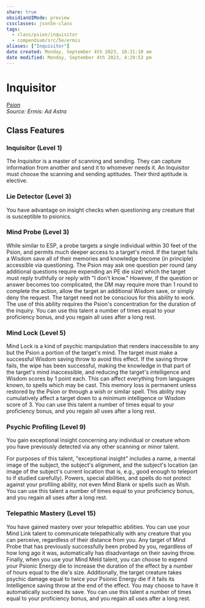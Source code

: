 ```yaml
---
share: true
obsidianUIMode: preview
cssclasses: json5e-class
tags:
  - class/psion/inquisitor
  - compendium/src/5e/ermis
aliases: ["Inquisitor"]
date created: Monday, September 4th 2023, 10:31:10 am
date modified: Monday, September 4th 2023, 4:29:53 pm
---
```

# Inquisitor

*[Psion](psion-ermis.md#)*  
*Source: Ermis: Ad Astra*  

## Class Features

### Inquisitor (Level 1)

The Inquisitor is a master of scanning and sending. They can capture information from another and send it to whomever needs it. An Inquisitor must choose the scanning and sending aptitudes. Their third aptitude is elective.

### Lie Detector (Level 3)

You have advantage on insight checks when questioning any creature that is susceptible to psionics.

### Mind Probe (Level 3)

While similar to ESP, a probe targets a single individual within 30 feet of the Psion, and permits much deeper access to a target's mind. If the target fails a Wisdom save all of their memories and knowledge become (in principle) accessible via questioning. The Psion may ask one question per round (any additional questions require expending an PE die size) which the target must reply truthfully or reply with "I don't know." However, if the question or answer becomes too complicated, the DM may require more than 1 round to complete the action, allow the target an additional Wisdom save, or simply deny the request. The target need not be conscious for this ability to work. The use of this ability requires the Psion's concentration for the duration of the inquiry. You can use this talent a number of times equal to your proficiency bonus, and you regain all uses after a long rest.

### Mind Lock (Level 5)

Mind Lock is a kind of psychic manipulation that renders inaccessible to any but the Psion a portion of the target's mind. The target must make a successful Wisdom saving throw to avoid this effect. If the saving throw fails, the wipe has been successful, making the knowledge in that part of the target's mind inaccessible, and reducing the target's intelligence and Wisdom scores by 1 point each. This can affect everything from languages known, to spells which may be cast. This memory loss is permanent unless restored by the Psion or through a wish or similar spell. This ability may cumulatively affect a target down to a minimum intelligence or Wisdom score of 3. You can use this talent a number of times equal to your proficiency bonus, and you regain all uses after a long rest.

### Psychic Profiling (Level 9)

You gain exceptional insight concerning any individual or creature whom you have previously detected via any other scanning or minor talent.

For purposes of this talent, "exceptional insight" includes a name, a mental image of the subject, the subject's alignment, and the subject's location (an image of the subject's current location that is, e.g., good enough to teleport to if studied carefully). Powers, special abilities, and spells do not protect against your profiling ability, not even Mind Blank or spells such as Wish. You can use this talent a number of times equal to your proficiency bonus, and you regain all uses after a long rest.

### Telepathic Mastery (Level 15)

You have gained mastery over your telepathic abilities. You can use your Mind Link talent to communicate telepathically with any creature that you can perceive, regardless of their distance from you. Any target of Mind Probe that has previously successfully been probed by you, regardless of how long ago it was, automatically has disadvantage on their saving throw. Finally, when you use your Mind Meld talent, you can choose to expend your Psionic Energy die to increase the duration of the effect by a number of hours equal to the die's size. Additionally, the target creature takes psychic damage equal to twice your Psionic Energy die if it fails its Intelligence saving throw at the end of the effect. You may choose to have it automatically succeed its save. You can use this talent a number of times equal to your proficiency bonus, and you regain all uses after a long rest.